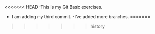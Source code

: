 <<<<<<< HEAD
-This is my Git Basic exercises.
- I am adding my third commit.
-I've added more branches.
=======
>>>>>>> history
